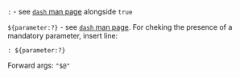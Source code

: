 `:` - see [`dash` man page](http://sources.debian.net/src/dash/0.5.7-4/src/dash.1/#L1093) alongside `true`

`${parameter:?}` - see [`dash` man page](http://sources.debian.net/src/dash/0.5.7-4/src/dash.1/#L916-920).
For cheking the presence of a mandatory parameter, insert line:
```
: ${parameter:?}
```

Forward args: `"$@"`
